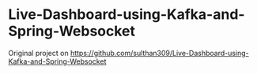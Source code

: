 # Live-Dashboard-using-Kafka-and-Spring-Websocket
Original project on https://github.com/sulthan309/Live-Dashboard-using-Kafka-and-Spring-Websocket
